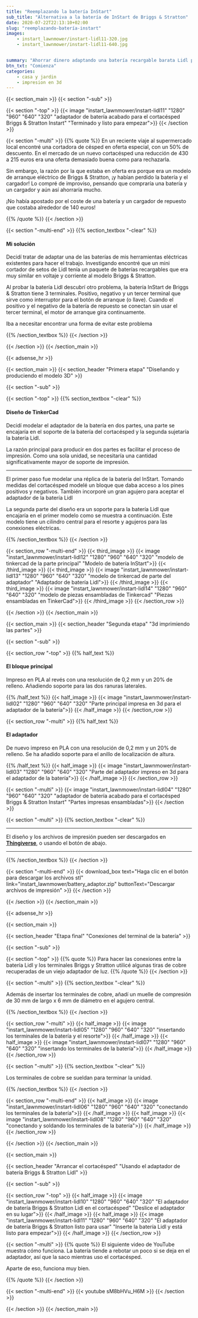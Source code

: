 ```yaml
---
title: "Reemplazando la batería InStart"
sub_title: "Alternativa a la batería de InStart de Briggs & Stratton"
date: 2020-07-22T22:13:10+02:00
slug: "reemplazando-batería-instart"
images:
    - instart_lawnmower/instart-lidl11-320.jpg
    - instart_lawnmower/instart-lidl11-640.jpg


summary: "Ahorrar dinero adaptando una batería recargable barata Lidl para usarla con un cortacésped InStart Briggs & Stratton..."
btn_txt: "Comienza"
categories:
    - casa y jardin
    - impresion en 3d
---
```


{{< section_main >}}
{{< section "-sub" >}}

{{< section "-top" >}}
{{< image "instart_lawnmower/instart-lidl11" "1280" "960" "640" "320" "adaptador de batería acabado para el cortacésped Briggs & Stratton Instart" "Terminado y listo para empezar">}}
{{< /section >}}

{{< section "-multi" >}}
{{% quote %}}
En un reciente viaje al supermercado local encontré una cortadora de césped en oferta especial, con un 50% de descuento. En el mercado de un nuevo cortacésped una reducción de 430 a 215 euros era una oferta demasiado buena como para rechazarla.

Sin embargo, la razón por la que estaba en oferta era porque era un modelo de arranque eléctrico de Briggs & Stratton, ¡y habían perdido la batería y el cargador! Lo compré de improviso, pensando que compraría una batería y un cargador y aún así ahorraría mucho.

¡No había apostado por el coste de una batería y un cargador de repuesto que costaba alrededor de 140 euros!

{{% /quote %}}
{{< /section >}}

{{< section "-multi-end" >}}
{{% section_textbox "-clear" %}}

#### Mi solución

Decidí tratar de adaptar una de las baterías de mis herramientas eléctricas existentes para hacer el trabajo. Investigando encontré que un mini cortador de setos de Lidl tenía un paquete de baterías recargables que era muy similar en voltaje y corriente al modelo Briggs & Stratton.

Al probar la batería Lidl descubrí otro problema, la batería InStart de Briggs & Stratton tiene 3 terminales. Positivo, negativo y un tercer terminal que sirve como interruptor para el botón de arranque (o llave). Cuando el positivo y el negativo de la batería de repuesto se conectan sin usar el tercer terminal, el motor de arranque gira continuamente.

Iba a necesitar encontrar una forma de evitar este problema

{{% /section_textbox %}}
{{< /section >}}

{{< /section >}}
{{< /section_main >}}

{{< adsense_hr >}}

{{< section_main >}}
{{< section_header "Primera etapa" "Diseñando y produciendo el modelo 3D" >}}

{{< section "-sub" >}}

{{< section "-top" >}}
{{% section_textbox "-clear" %}}

#### Diseño de TinkerCad

Decidí modelar el adaptador de la batería en dos partes, una parte se encajaría en el soporte de la batería del cortacésped y la segunda sujetaría la batería Lidl.

La razón principal para producir en dos partes es facilitar el proceso de impresión. Como una sola unidad, se necesitaría una cantidad significativamente mayor de soporte de impresión.

***

El primer paso fue modelar una réplica de la batería del InStart. Tomando medidas del cortacésped modelé un bloque que daba acceso a los pines positivos y negativos. También incorporé un gran agujero para aceptar el adaptador de la batería Lidl

La segunda parte del diseño era un soporte para la batería Lidl que encajaría en el primer modelo como se muestra a continuación. Este modelo tiene un cilindro central para el resorte y agujeros para las conexiones eléctricas.

{{% /section_textbox %}}
{{< /section >}}

{{< section_row "-multi-end" >}}
{{< third_image >}}
{{< image "instart_lawnmower/instart-lidl12" "1280" "960" "640" "320" "modelo de tinkercad de la parte principal" "Modelo de batería InStart">}}
{{< /third_image >}}
{{< third_image >}}
{{< image "instart_lawnmower/instart-lidl13" "1280" "960" "640" "320" "modelo de tinkercad de parte del adaptador" "Adaptador de batería Lidl">}}
{{< /third_image >}}
{{< third_image >}}
{{< image "instart_lawnmower/instart-lidl14" "1280" "960" "640" "320" "modelo de piezas ensambladas de Tinkercad" "Piezas ensambladas en TinkerCad">}}
{{< /third_image >}}
{{< /section_row >}}

{{< /section >}}
{{< /section_main >}}

{{< section_main >}}
{{< section_header "Segunda etapa" "3d imprimiendo las partes" >}}

{{< section "-sub" >}}

{{< section_row "-top" >}}
{{% half_text %}}

#### El bloque principal

Impreso en PLA al revés con una resolución de 0,2 mm y un 20% de relleno. Añadiendo soporte para las dos ranuras laterales.

{{% /half_text %}}
{{< half_image >}}
{{< image "instart_lawnmower/instart-lidl02" "1280" "960" "640" "320" "Parte principal impresa en 3d para el adaptador de la batería">}}
{{< /half_image >}}
{{< /section_row >}}

{{< section_row "-multi" >}}
{{% half_text %}}

#### El adaptador

De nuevo impreso en PLA con una resolución de 0,2 mm y un 20% de relleno. Se ha añadido soporte para el anillo de localización de altura.

{{% /half_text %}}
{{< half_image >}}
{{< image "instart_lawnmower/instart-lidl03" "1280" "960" "640" "320" "Parte del adaptador impreso en 3d para el adaptador de la batería">}}
{{< /half_image >}}
{{< /section_row >}}

{{< section "-multi" >}}
{{< image "instart_lawnmower/instart-lidl04" "1280" "960" "640" "320" "adaptador de batería acabado para el cortacésped Briggs & Stratton Instart" "Partes impresas ensambladas">}}
{{< /section >}}

{{< section "-multi" >}}
{{% section_textbox "-clear" %}}

***

El diseño y los archivos de impresión pueden ser descargados en **[Thingiverse](https://www.thingiverse.com/thing:4565535)**, o usando el botón de abajo.
***
{{% /section_textbox %}}
{{< /section >}}

{{< section "-multi-end" >}}
{{< download_box text="Haga clic en el botón para descargar los archivos stl" link="instart_lawnmower/battery_adaptor.zip" buttonText="Descargar archivos de impresión" >}}
{{< /section >}}

{{< /section >}}
{{< /section_main >}}

{{< adsense_hr >}}

{{< section_main >}}

{{< section_header "Etapa final" "Conexiones del terminal de la batería" >}}

{{< section "-sub" >}}

{{< section "-top" >}}
{{% quote %}}
Para hacer las conexiones entre la batería Lidl y los terminales Briggs y Stratton utilicé algunas tiras de cobre recuperadas de un viejo adaptador de luz.
{{% /quote %}}
{{< /section >}}

{{< section "-multi" >}}
{{% section_textbox "-clear" %}}

Además de insertar los terminales de cobre, añadí un muelle de compresión de 30 mm de largo x 6 mm de diámetro en el agujero central.

{{% /section_textbox %}}
{{< /section >}}

{{< section_row "-multi" >}}
{{< half_image >}}
{{< image "instart_lawnmower/instart-lidl05" "1280" "960" "640" "320" "insertando los terminales de la batería y el resorte">}}
{{< /half_image >}}
{{< half_image >}}
{{< image "instart_lawnmower/instart-lidl07" "1280" "960" "640" "320" "insertando los terminales de la batería">}}
{{< /half_image >}}
{{< /section_row >}}

{{< section "-multi" >}}
{{% section_textbox "-clear" %}}

Los terminales de cobre se sueldan para terminar la unidad.

{{% /section_textbox %}}
{{< /section >}}

{{< section_row "-multi-end" >}}
{{< half_image >}}
{{< image "instart_lawnmower/instart-lidl06" "1280" "960" "640" "320" "conectando los terminales de la batería">}}
{{< /half_image >}}
{{< half_image >}}
{{< image "instart_lawnmower/instart-lidl08" "1280" "960" "640" "320" "conectando y soldando los terminales de la batería">}}
{{< /half_image >}}
{{< /section_row >}}

{{< /section >}}
{{< /section_main >}}

{{< section_main >}}

{{< section_header "Arrancar el cortacésped" "Usando el adaptador de batería Briggs & Stratton Lidl" >}}

{{< section "-sub" >}}


{{< section_row "-top" >}}
{{< half_image >}}
{{< image "instart_lawnmower/instart-lidl10" "1280" "960" "640" "320" "El adaptador de batería Briggs & Stratton Lidl en el cortacésped" "Deslice el adaptador en su lugar">}}
{{< /half_image >}}
{{< half_image >}}
{{< image "instart_lawnmower/instart-lidl11" "1280" "960" "640" "320" "El adaptador de batería Briggs & Stratton listo para usar" "Inserte la batería Lidl y está listo para empezar">}}
{{< /half_image >}}
{{< /section_row >}}

{{< section "-multi" >}}
{{% quote %}}
El siguiente video de YouTube muestra cómo funciona. La batería tiende a rebotar un poco si se deja en el adaptador, así que la saco mientras uso el cortacésped.

Aparte de eso, funciona muy bien.

{{% /quote %}}
{{< /section >}}

{{< section "-multi-end" >}}
{{< youtube sM8bHVu_H6M >}}
{{< /section >}}

{{< /section >}}
{{< /section_main >}}
